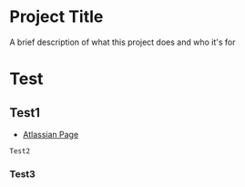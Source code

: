 # Project Title

A brief description of what this project does and who it's for

# Test

## Test1
- [Atlassian Page](https://juchandev.atlassian.net/jira/software/projects/STAR/boards/2)
```
Test2
```
### Test3

